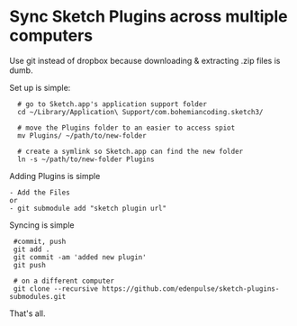# Sync Sketch Plugins across multiple computers
Use git instead of dropbox because downloading & extracting .zip files is dumb.

Set up is simple:
```
  # go to Sketch.app's application support folder
  cd ~/Library/Application\ Support/com.bohemiancoding.sketch3/

  # move the Plugins folder to an easier to access spiot
  mv Plugins/ ~/path/to/new-folder

  # create a symlink so Sketch.app can find the new folder
  ln -s ~/path/to/new-folder Plugins

```

Adding Plugins is simple
```
- Add the Files
or
- git submodule add "sketch plugin url"

```

Syncing is simple
```
 #commit, push
 git add .
 git commit -am 'added new plugin'
 git push

 # on a different computer
 git clone --recursive https://github.com/edenpulse/sketch-plugins-submodules.git

```

That's all.